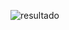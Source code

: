 ![resultado](https://github.com/SergioPerezLoza/PadelDetections_TFG/blob/master/output_video2.gif)



